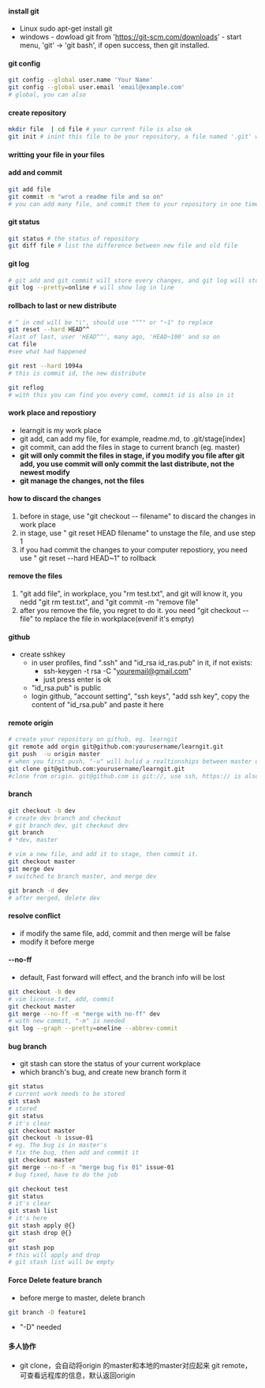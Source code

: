 #### install git
- Linux
    sudo apt-get install git
- windows
      - dowload git from 'https://git-scm.com/downloads'
      - start menu, 'git' -> 'git bash', if open success, then git installed.
#### git config
```bash
git config --global user.name 'Your Name'
git config --global user.email 'email@example.com'
# global, you can also 
```
#### create repository
```bash
mkdir file  | cd file # your current file is also ok
git init # inint this file to be your repository, a file named '.git' will be created
```
#### writting your file in your files
#### add and commit
```bash 
git add file
git commit -m "wrot a readme file and so on"
# you can add many file, and commit them to your repository in one time
```
#### git status
```bash
git status # the status of repository
git diff file # list the difference between new file and old file
```
#### git log
```bash
# git add and git commit will store every changes, and git log will store the changes' infomation
git log --pretty=online # will show log in line 
```
#### rollbach to last  or new distribute
```bash
# ^ in cmd will be "\", should use "^^" or "~1" to replace
git reset --hard HEAD^^ 
#last of last, user 'HEAD^^', many ago, 'HEAD~100' and so on
cat file 
#see what had happened

git rest --hard 1094a 
# this is commit id, the new distribute

git reflog 
# with this you can find you every comd, commit id is also in it
```
#### work place and repostiory
- learngit is my work place
- git add, can add my file, for example, readme.md, to .git/stage[index]
- git commit, can add the files in stage to current branch (eg. master)
- **git will only commit the files in stage, if you modify you file after git add, you use commit will only commit the last distribute, not the newest modify**
- **git manage the changes, not the files**

#### how to discard the changes
1. before in stage, use "git checkout -- filename" to discard the changes in work place
2. in stage, use " git reset HEAD filename" to unstage the file, and use step 1 
3. if you had commit the changes to your computer repostiory, you need use " git reset --hard HEAD~1" to rollback

#### remove the files
1. "git add file", in workplace, you "rm test.txt", and git will know it, you nedd "git rm test.txt", and "git commit -m "remove file"
2. after you remove the file, you regret to do it. you need "git checkout -- file" to replace the file in workplace(evenif it's empty)

#### github
- create sshkey
    - in user profiles, find ".ssh" and "id_rsa id_ras.pub" in it, if not exists:
    	- ssh-keygen -t rsa -C "youremail@gmail.com"
		- just press enter is ok
	- "id_rsa.pub" is public
    - login github, "account setting", "ssh keys", "add ssh key", copy the content of "id_rsa.pub"
and paste it here
    
#### remote origin
```bash
# create your repository on github, eg. learngit
git remote add orgin git@github.com:yourusername/learngit.git
git push  -u origin master
# when you first push, "-u" will bulid a realtionships between master on your desktop and origin, it need'tafter 
git clone git@github.com:yourusername/learngit.git
#clone from origin. git@github.com is git://, use ssh, https:// is also useful, but maybe slowly.
```

#### branch
```bash
git checkout -b dev 
# create dev branch and checkout
# git branch dev, git checkout dev
git branch 
# *dev, master

# vim a new file, and add it to stage, then commit it. 
git checkout master
git merge dev
# switched to branch master, and merge dev

git branch -d dev
# after merged, delete dev
```
#### resolve conflict
- if modify the same file, add, commit and then merge will be false
- modify it before merge

#### --no-ff
- default, Fast forward will effect, and the branch info will be lost
```bash
git checkout -b dev
# vim license.txt, add, commit
git checkout master
git merge --no-ff -m "merge with no-ff" dev
# with new commit, "-m" is needed
git log --graph --pretty=oneline --abbrev-commit
```

#### bug branch
- git stash can store the status of your current workplace
- which branch's bug, and create new branch form it
```bash
git status 
# current work needs to be stored
git stash
# stored
git status 
# it's clear
git checkout master
git checkout -b issue-01
# eg. The bug is in master's
# fix the bug, then add and commit it
git checkout master
git merge --no-f -m "merge bug fix 01" issue-01
# bug fixed, have to do the job

git checkout test
git status
# it's clear
git stash list
# it's here
git stash apply @{}
git stash drop @{}
or
git stash pop
# this will apply and drop
# git stash list will be empty
```

#### Force Delete feature branch
- before merge to master, delete branch
```bash
git branch -D feature1
```
- "-D" needed
#### 多人协作
+ git clone，会自动将origin 的master和本地的master对应起来
	 git remote，可查看远程库的信息，默认返回origin
